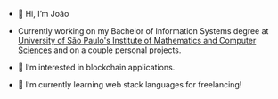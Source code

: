 - 👋 Hi, I’m João

- Currently working on my Bachelor of Information Systems degree at <a href="https://www.icmc.usp.br/" target="_blank">University of São Paulo's Institute of Mathematics and Computer Sciences</a> and on a couple personal projects.

- 👀 I’m interested in blockchain applications.
- 🌱 I’m currently learning web stack languages for freelancing!

<!---
alompson/alompson is a ✨ special ✨ repository because its `README.md` (this file) appears on your GitHub profile.
You can click the Preview link to take a look at your changes.
--->
